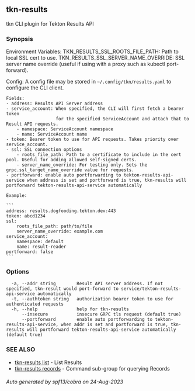 ## tkn-results

tkn CLI plugin for Tekton Results API

### Synopsis

Environment Variables:
        TKN_RESULTS_SSL_ROOTS_FILE_PATH: Path to local SSL cert to use.
        TKN_RESULTS_SSL_SERVER_NAME_OVERRIDE: SSL server name override (useful if using with a proxy such as kubectl port-forward).

Config:
    A config file may be stored in `~/.config/tkn/results.yaml` to configure the CLI client.

    Fields:
    - address: Results API Server address
    - service_account: When specified, the CLI will first fetch a bearer token
                       for the specified ServiceAccount and attach that to Result API requests.
        - namespace: ServiceAccount namespace
        - name: ServiceAccount name
    - token: Bearer token to use for API requests. Takes priority over service_account.
    - ssl: SSL connection options
        - roots_file_path: Path to a certificate to include in the cert pool. Useful for adding allowed self-signed certs.
        - server_name_override: For testing only. Sets the grpc.ssl_target_name_override value for requests.
    - portforward: enable auto portforwarding to tekton-results-api-service when address is set and portforward is true, tkn-results will portforward tekton-results-api-service automatically

    Example:

    ```
    address: results.dogfooding.tekton.dev:443
    token: abcd1234
    ssl:
        roots_file_path: path/to/file
        server_name_override: example.com
    service_account:
        namespace: default
        name: result-reader
    portforward: false
    ```



### Options

```
  -a, --addr string        Result API server address. If not specified, tkn-result would port-forward to service/tekton-results-api-service automatically
  -t, --authtoken string   authorization bearer token to use for authenticated requests
  -h, --help               help for tkn-results
      --insecure           insecure GRPC tls request (default true)
      --portforward        enable auto portforwarding to tekton-results-api-service, when addr is set and portforward is true, tkn-results will portforward tekton-results-api-service automatically (default true)
```

### SEE ALSO

* [tkn-results list](tkn-results_list.md)	 - List Results
* [tkn-results records](tkn-results_records.md)	 - Command sub-group for querying Records

###### Auto generated by spf13/cobra on 24-Aug-2023
